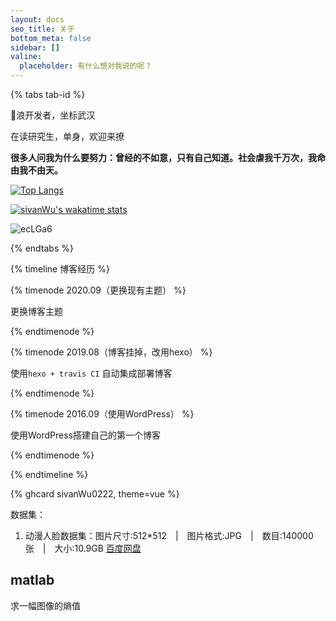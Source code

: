 ```yaml
---
layout: docs
seo_title: 关于
bottom_meta: false
sidebar: []
valine:
  placeholder: 有什么想对我说的呢？
---
```


{% tabs tab-id %}

<!-- tab 自我介绍 -->

🐶浪开发者，坐标武汉

在读研究生，单身，欢迎来撩

**很多人问我为什么要努力：曾经的不如意，只有自己知道。社会虐我千万次，我命由我不由天。**

[![Top Langs](https://github-readme-stats.vercel.app/api/top-langs/?username=sivanWu0222&hide=javascript,html,css&theme=tokyonight)](https://github.com/anuraghazra/github-readme-stats)

[![sivanWu's wakatime stats](https://github-readme-stats.vercel.app/api/wakatime?username=yirufeng)](https://github.com/anuraghazra/github-readme-stats)


![ecLGa6](https://cdn.jsdelivr.net/gh/sivanWu0222/ImageHosting@master/uPic/ecLGa6.png)
<!-- endtab -->

<!-- tab 其他 -->

<!-- endtab -->

{% endtabs %}


{% timeline 博客经历 %}

{% timenode 2020.09（更换现有主题） %}

更换博客主题

{% endtimenode %}


{% timenode 2019.08（博客挂掉，改用hexo） %}

使用`hexo + travis CI` 自动集成部署博客

{% endtimenode %}


{% timenode 2016.09（使用WordPress） %}

使用WordPress搭建自己的第一个博客

{% endtimenode %}




{% endtimeline %}

{% ghcard sivanWu0222, theme=vue %}



数据集：
1. 动漫人脸数据集：图片尺寸:512*512 | 图片格式:JPG | 数目:140000张 | 大小:10.9GB [百度网盘](http://www.seeprettyface.com/images/dataset/anime.jpg)




## matlab
求一幅图像的熵值